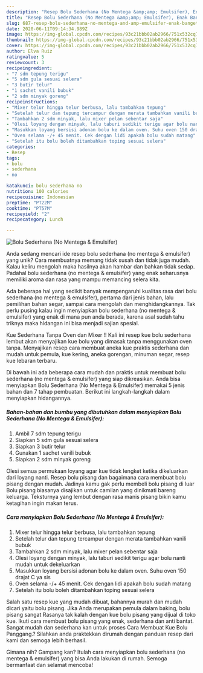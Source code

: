 ```yaml
---
description: "Resep Bolu Sederhana (No Mentega &amp;amp; Emulsifer), Enak Banget"
title: "Resep Bolu Sederhana (No Mentega &amp;amp; Emulsifer), Enak Banget"
slug: 687-resep-bolu-sederhana-no-mentega-and-amp-emulsifer-enak-banget
date: 2020-06-11T09:14:34.989Z
image: https://img-global.cpcdn.com/recipes/93c21bbb02ab2966/751x532cq70/bolu-sederhana-no-mentega-emulsifer-foto-resep-utama.jpg
thumbnail: https://img-global.cpcdn.com/recipes/93c21bbb02ab2966/751x532cq70/bolu-sederhana-no-mentega-emulsifer-foto-resep-utama.jpg
cover: https://img-global.cpcdn.com/recipes/93c21bbb02ab2966/751x532cq70/bolu-sederhana-no-mentega-emulsifer-foto-resep-utama.jpg
author: Elva Ruiz
ratingvalue: 5
reviewcount: 3
recipeingredient:
- "7 sdm tepung terigu"
- "5 sdm gula sesuai selera"
- "3 butir telur"
- "1 sachet vanili bubuk"
- "2 sdm minyak goreng"
recipeinstructions:
- "Mixer telur hingga telur berbusa, lalu tambahkan tepung"
- "Setelah telur dan tepung tercampur dengan merata tambahkan vanili bubuk"
- "Tambahkan 2 sdm minyak, lalu mixer pelan sebentar saja"
- "Olesi loyang dengan minyak, lalu taburi sedikit terigu agar bolu nanti mudah untuk dekeluarkan"
- "Masukkan loyang bersisi adonan bolu ke dalam oven. Suhu oven 150 drajat C ya sis"
- "Oven selama -/+ 45 menit. Cek dengan lidi apakah bolu sudah matang"
- "Setelah itu bolu boleh ditambahkan toping sesuai selera"
categories:
- Resep
tags:
- bolu
- sederhana
- no

katakunci: bolu sederhana no 
nutrition: 100 calories
recipecuisine: Indonesian
preptime: "PT22M"
cooktime: "PT57M"
recipeyield: "2"
recipecategory: Lunch

---
```



![Bolu Sederhana (No Mentega &amp; Emulsifer)](https://img-global.cpcdn.com/recipes/93c21bbb02ab2966/751x532cq70/bolu-sederhana-no-mentega-emulsifer-foto-resep-utama.jpg)

Anda sedang mencari ide resep bolu sederhana (no mentega &amp; emulsifer) yang unik? Cara membuatnya memang tidak susah dan tidak juga mudah. Kalau keliru mengolah maka hasilnya akan hambar dan bahkan tidak sedap. Padahal bolu sederhana (no mentega &amp; emulsifer) yang enak seharusnya memiliki aroma dan rasa yang mampu memancing selera kita.

Ada beberapa hal yang sedikit banyak mempengaruhi kualitas rasa dari bolu sederhana (no mentega &amp; emulsifer), pertama dari jenis bahan, lalu pemilihan bahan segar, sampai cara mengolah dan menghidangkannya. Tak perlu pusing kalau ingin menyiapkan bolu sederhana (no mentega &amp; emulsifer) yang enak di mana pun anda berada, karena asal sudah tahu triknya maka hidangan ini bisa menjadi sajian spesial.

Kue Sederhana Tanpa Oven dan Mixer !! Kali ini resep kue bolu sederhana lembut akan menyajikan kue bolu yang dimasak tanpa menggunakan oven tanpa. Menyajikan resep cara membuat aneka kue praktis sederhana dan mudah untuk pemula, kue kering, aneka gorengan, minuman segar, resep kue lebaran terbaru.


Di bawah ini ada beberapa cara mudah dan praktis untuk membuat bolu sederhana (no mentega &amp; emulsifer) yang siap dikreasikan. Anda bisa menyiapkan Bolu Sederhana (No Mentega &amp; Emulsifer) memakai 5 jenis bahan dan 7 tahap pembuatan. Berikut ini langkah-langkah dalam menyiapkan hidangannya.

<!--inarticleads1-->

##### Bahan-bahan dan bumbu yang dibutuhkan dalam menyiapkan Bolu Sederhana (No Mentega &amp; Emulsifer):

1. Ambil 7 sdm tepung terigu
1. Siapkan 5 sdm gula sesuai selera
1. Siapkan 3 butir telur
1. Gunakan 1 sachet vanili bubuk
1. Siapkan 2 sdm minyak goreng


Olesi semua permukaan loyang agar kue tidak lengket ketika dikeluarkan dari loyang nanti. Resep bolu pisang dan bagaimana cara membuat bolu pisang dengan mudah. Jadinya kamu gak perlu membeli bolu pisang di luar Bolu pisang biasanya disajikan untuk camilan yang dinikmati bareng keluarga. Teksturnya yang lembut dengan rasa manis pisang bikin kamu ketagihan ingin makan terus. 

<!--inarticleads2-->

##### Cara menyiapkan Bolu Sederhana (No Mentega &amp; Emulsifer):

1. Mixer telur hingga telur berbusa, lalu tambahkan tepung
1. Setelah telur dan tepung tercampur dengan merata tambahkan vanili bubuk
1. Tambahkan 2 sdm minyak, lalu mixer pelan sebentar saja
1. Olesi loyang dengan minyak, lalu taburi sedikit terigu agar bolu nanti mudah untuk dekeluarkan
1. Masukkan loyang bersisi adonan bolu ke dalam oven. Suhu oven 150 drajat C ya sis
1. Oven selama -/+ 45 menit. Cek dengan lidi apakah bolu sudah matang
1. Setelah itu bolu boleh ditambahkan toping sesuai selera


Salah satu resep kue yang mudah dibuat, bahannya murah dan mudah dicari yaitu bolu pisang. Jika Anda merupakan pemula dalam baking, bolu pisang sangat Rasanya tak kalah dengan kue bolu pisang yang dijual di toko kue. Ikuti cara membuat bolu pisang yang enak, sederhana dan anti bantat. Sangat mudah dan sederhana kan untuk proses Cara Membuat Kue Bolu Panggang.? Silahkan anda praktekkan dirumah dengan panduan resep dari kami dan semoga lebih berhasil. 

Gimana nih? Gampang kan? Itulah cara menyiapkan bolu sederhana (no mentega &amp; emulsifer) yang bisa Anda lakukan di rumah. Semoga bermanfaat dan selamat mencoba!
